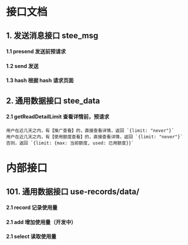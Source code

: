 ﻿# 接口文档

## 1. 发送消息接口 stee_msg

#### 1.1 presend 发送前预请求

#### 1.2 send 发送

#### 1.3 hash 根据 hash 请求页面



## 2. 通用数据接口 stee_data

#### 2.1 getReadDetailLimit 查看详情前，预请求

    用户在近几天之内，有【推广查看】的，直接查看详情，返回 `{limit: "never"}`
    用户在近几天之内，有【使用额度查看】的，直接查看详情，返回 `{limit: "never"}`
    否则，返回 `{limit: {max: 当前额度, used: 已用额度}}`




# 内部接口

## 101. 通用数据接口 use-records/data/

#### 2.1 record 记录使用量
#### 2.1 add 增加使用量（开发中）
#### 2.1 select 读取使用量




